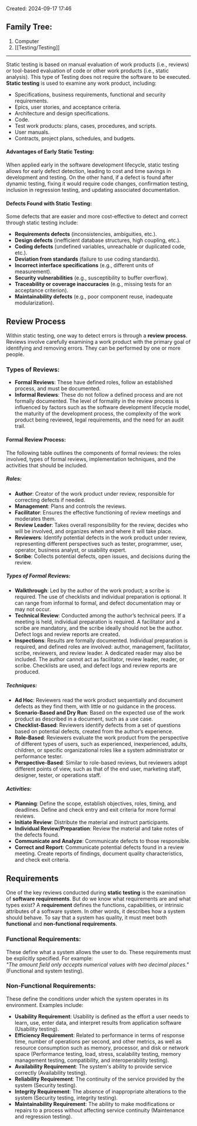 Created: 2024-09-17 17:46
## Family Tree:
1. Computer
2. [[Testing/Testing]]
-- -
Static testing is based on manual evaluation of work products (i.e., reviews) or tool-based evaluation of code or other work products (i.e., static analysis). This type of Testing does not require the software to be executed.
**Static testing** is used to examine any work product, including:
- Specifications, business requirements, functional and security requirements.
- Epics, user stories, and acceptance criteria.
- Architecture and design specifications.
- Code.
- Test work products: plans, cases, procedures, and scripts.
- User manuals.
- Contracts, project plans, schedules, and budgets.
#### Advantages of Early Static Testing:
When applied early in the software development lifecycle, static testing allows for early defect detection, leading to cost and time savings in development and testing. On the other hand, if a defect is found after dynamic testing, fixing it would require code changes, confirmation testing, inclusion in regression testing, and updating associated documentation.
#### Defects Found with Static Testing:
Some defects that are easier and more cost-effective to detect and correct through static testing include:
- **Requirements defects** (inconsistencies, ambiguities, etc.).
- **Design defects** (inefficient database structures, high coupling, etc.).
- **Coding defects** (undefined variables, unreachable or duplicated code, etc.).
- **Deviation from standards** (failure to use coding standards).
- **Incorrect interface specifications** (e.g., different units of measurement).
- **Security vulnerabilities** (e.g., susceptibility to buffer overflow).
- **Traceability or coverage inaccuracies** (e.g., missing tests for an acceptance criterion).
- **Maintainability defects** (e.g., poor component reuse, inadequate modularization).
## Review Process
Within static testing, one way to detect errors is through a **review process**. Reviews involve carefully examining a work product with the primary goal of identifying and removing errors. They can be performed by one or more people.
### Types of Reviews:
- **Formal Reviews**: These have defined roles, follow an established process, and must be documented.
- **Informal Reviews**: These do not follow a defined process and are not formally documented.
The level of formality in the review process is influenced by factors such as the software development lifecycle model, the maturity of the development process, the complexity of the work product being reviewed, legal requirements, and the need for an audit trail.
#### Formal Review Process:
The following table outlines the components of formal reviews: the roles involved, types of formal reviews, implementation techniques, and the activities that should be included.
##### Roles:
- **Author**: Creator of the work product under review, responsible for correcting defects if needed.
- **Management**: Plans and controls the reviews.
- **Facilitator**: Ensures the effective functioning of review meetings and moderates them.
- **Review Leader**: Takes overall responsibility for the review, decides who will be involved, and organizes when and where it will take place.
- **Reviewers**: Identify potential defects in the work product under review, representing different perspectives such as tester, programmer, user, operator, business analyst, or usability expert.
- **Scribe**: Collects potential defects, open issues, and decisions during the review.
##### Types of Formal Reviews:
- **Walkthrough**: Led by the author of the work product; a scribe is required. The use of checklists and individual preparation is optional. It can range from informal to formal, and defect documentation may or may not occur.
- **Technical Review**: Conducted among the author’s technical peers. If a meeting is held, individual preparation is required. A facilitator and a scribe are mandatory, and the scribe ideally should not be the author. Defect logs and review reports are created.
- **Inspections**: Results are formally documented. Individual preparation is required, and defined roles are involved: author, management, facilitator, scribe, reviewers, and review leader. A dedicated reader may also be included. The author cannot act as facilitator, review leader, reader, or scribe. Checklists are used, and defect logs and review reports are produced.
##### Techniques:
- **Ad Hoc**: Reviewers read the work product sequentially and document defects as they find them, with little or no guidance in the process.
- **Scenario-Based and Dry Run**: Based on the expected use of the work product as described in a document, such as a use case.
- **Checklist-Based**: Reviewers identify defects from a set of questions based on potential defects, created from the author’s experience.
- **Role-Based**: Reviewers evaluate the work product from the perspective of different types of users, such as experienced, inexperienced, adults, children, or specific organizational roles like a system administrator or performance tester.
- **Perspective-Based**: Similar to role-based reviews, but reviewers adopt different points of view, such as that of the end user, marketing staff, designer, tester, or operations staff.
##### Activities:
- **Planning**: Define the scope, establish objectives, roles, timing, and deadlines. Define and check entry and exit criteria for more formal reviews.
- **Initiate Review**: Distribute the material and instruct participants.
- **Individual Review/Preparation**: Review the material and take notes of the defects found.
- **Communicate and Analyze**: Communicate defects to those responsible.
- **Correct and Report**: Communicate potential defects found in a review meeting. Create reports of findings, document quality characteristics, and check exit criteria.
## Requirements
One of the key reviews conducted during **static testing** is the examination of **software requirements**. But do we know what requirements are and what types exist?
A **requirement** defines the functions, capabilities, or intrinsic attributes of a software system. In other words, it describes how a system should behave. To say that a system has quality, it must meet both **functional** and **non-functional requirements**.
### Functional Requirements:
These define what a system allows the user to do. These requirements must be explicitly specified. For example:  
_"The amount field only accepts numerical values with two decimal places."_ (Functional and system testing).
### Non-Functional Requirements:
These define the conditions under which the system operates in its environment. Examples include:
- **Usability Requirement**: Usability is defined as the effort a user needs to learn, use, enter data, and interpret results from application software (Usability testing).
- **Efficiency Requirement**: Related to performance in terms of response time, number of operations per second, and other metrics, as well as resource consumption such as memory, processor, and disk or network space (Performance testing, load, stress, scalability testing, memory management testing, compatibility, and interoperability testing).
- **Availability Requirement**: The system's ability to provide service correctly (Availability testing).
- **Reliability Requirement**: The continuity of the service provided by the system (Security testing).
- **Integrity Requirement**: The absence of inappropriate alterations to the system (Security testing, integrity testing).
- **Maintainability Requirement**: The ability to make modifications or repairs to a process without affecting service continuity (Maintenance and regression testing).